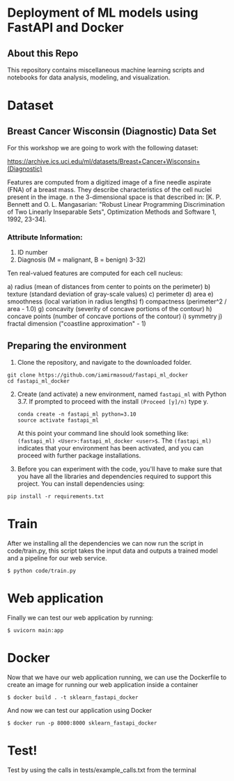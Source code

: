 # Deployment of ML models using FastAPI and Docker



## About this Repo
This repository contains miscellaneous machine learning scripts and notebooks for data analysis, modeling, and visualization. 





# Dataset
## Breast Cancer Wisconsin (Diagnostic) Data Set

For this workshop we are going to work with the following dataset:

https://archive.ics.uci.edu/ml/datasets/Breast+Cancer+Wisconsin+(Diagnostic)

Features are computed from a digitized image of a fine needle aspirate (FNA) of a breast mass. They describe characteristics of the cell nuclei present in the image.
n the 3-dimensional space is that described in: [K. P. Bennett and O. L. Mangasarian: "Robust Linear Programming Discrimination of Two Linearly Inseparable Sets", Optimization Methods and Software 1, 1992, 23-34].

### Attribute Information:

1) ID number
2) Diagnosis (M = malignant, B = benign)
3-32)

Ten real-valued features are computed for each cell nucleus:

a) radius (mean of distances from center to points on the perimeter)
b) texture (standard deviation of gray-scale values)
c) perimeter
d) area
e) smoothness (local variation in radius lengths)
f) compactness (perimeter^2 / area - 1.0)
g) concavity (severity of concave portions of the contour)
h) concave points (number of concave portions of the contour)
i) symmetry
j) fractal dimension ("coastline approximation" - 1)

## Preparing the environment

1. Clone the repository, and navigate to the downloaded folder.
```
git clone https://github.com/iamirmasoud/fastapi_ml_docker
cd fastapi_ml_docker
```

2. Create (and activate) a new environment, named `fastapi_ml` with Python 3.7. If prompted to proceed with the install `(Proceed [y]/n)` type y.

	```shell
	conda create -n fastapi_ml python=3.10
	source activate fastapi_ml
	```
	
	At this point your command line should look something like: `(fastapi_ml) <User>:fastapi_ml_docker <user>$`. The `(fastapi_ml)` indicates that your environment has been activated, and you can proceed with further package installations.

3. Before you can experiment with the code, you'll have to make sure that you have all the libraries and dependencies required to support this project. You can install dependencies using:
```
pip install -r requirements.txt
```


# Train

After we installing all the dependencies we can now run the script in code/train.py, this script takes the input data and outputs a trained model and a pipeline for our web service.

`$ python code/train.py`

# Web application

Finally we can test our web application by running:

`$ uvicorn main:app`

# Docker

Now that we have our web application running, we can use the Dockerfile to create an image for running our web application inside a container

`$ docker build . -t sklearn_fastapi_docker`

And now we can test our application using Docker

`$ docker run -p 8000:8000 sklearn_fastapi_docker`

# Test!

Test by using the calls in tests/example_calls.txt from the terminal